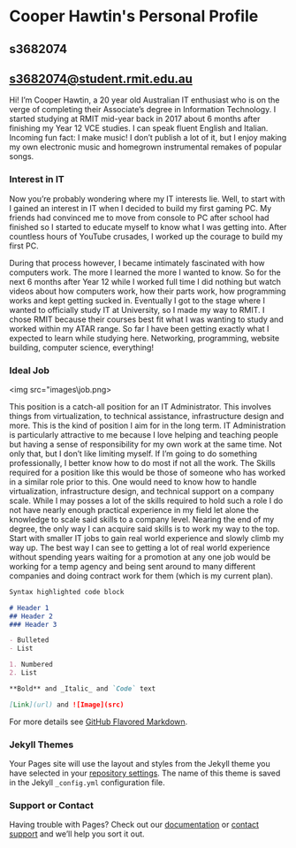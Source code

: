 # Cooper Hawtin's Personal Profile
## s3682074
## s3682074@student.rmit.edu.au

Hi! I’m Cooper Hawtin, a 20 year old Australian IT enthusiast who is on the verge of completing their Associate’s degree in Information Technology. I started studying at RMIT mid-year back in 2017 about 6 months after finishing my Year 12 VCE studies. I can speak fluent English and Italian. Incoming fun fact: I make music! I don’t publish a lot of it, but I enjoy making my own electronic music and homegrown instrumental remakes of popular songs.

### Interest in IT

Now you’re probably wondering where my IT interests lie. Well, to start with I gained an interest in IT when I decided to build my first gaming PC. My friends had convinced me to move from console to PC after school had finished so I started to educate myself to know what I was getting into. After countless hours of YouTube crusades, I worked up the courage to build my first PC.

During that process however, I became intimately fascinated with how computers work. The more I learned the more I wanted to know. So for the next 6 months after Year 12 while I worked full time I did nothing but watch videos about how computers work, how their parts work, how programming works and kept getting sucked in. Eventually I got to the stage where I wanted to officially study IT at University, so I made my way to RMIT. I chose RMIT because their courses best fit what I was wanting to study and worked within my ATAR range. So far I have been getting exactly what I expected to learn while studying here. Networking, programming, website building, computer science, everything!

### Ideal Job

<img src="images\job.png> 

This position is a catch-all position for an IT Administrator. This involves things from virtualization, to technical assistance, infrastructure design and more. This is the kind of position I aim for in the long term. IT Administration is particularly attractive to me because I love helping and teaching people but having a sense of responsibility for my own work at the same time. Not only that, but I don’t like limiting myself. If I’m going to do something professionally, I better know how to do most if not all the work.
The Skills required for a position like this would be those of someone who has worked in a similar role prior to this. One would need to know how to handle virtualization, infrastructure design, and technical support on a company scale.
While I may posses a lot of the skills required to hold such a role I do not have nearly enough practical experience in my field let alone the knowledge to scale said skills to a company level.
Nearing the end of my degree, the only way I can acquire said skills is to work my way to the top. Start with smaller IT jobs to gain real world experience and slowly climb my way up. The best way I can see to getting a lot of real world experience without spending years waiting for a promotion at any one job would be working for a temp agency and being sent around to many different companies and doing contract work for them (which is my current plan).

```markdown
Syntax highlighted code block

# Header 1
## Header 2
### Header 3

- Bulleted
- List

1. Numbered
2. List

**Bold** and _Italic_ and `Code` text

[Link](url) and ![Image](src)
```

For more details see [GitHub Flavored Markdown](https://guides.github.com/features/mastering-markdown/).

### Jekyll Themes

Your Pages site will use the layout and styles from the Jekyll theme you have selected in your [repository settings](https://github.com/s3682074/assessment1/settings). The name of this theme is saved in the Jekyll `_config.yml` configuration file.

### Support or Contact

Having trouble with Pages? Check out our [documentation](https://help.github.com/categories/github-pages-basics/) or [contact support](https://github.com/contact) and we’ll help you sort it out.
